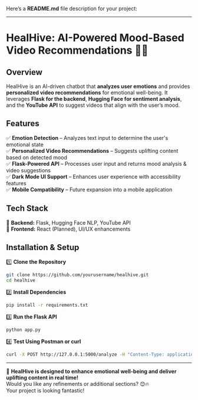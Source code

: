 Here’s a **README.md** file description for your project:

---

# **HealHive: AI-Powered Mood-Based Video Recommendations** 🌿✨  

## **Overview**  
HealHive is an AI-driven chatbot that **analyzes user emotions** and provides **personalized video recommendations** for emotional well-being. It leverages **Flask for the backend**, **Hugging Face for sentiment analysis**, and the **YouTube API** to suggest videos that align with the user’s mood.

## **Features**  
✅ **Emotion Detection** – Analyzes text input to determine the user's emotional state  
✅ **Personalized Video Recommendations** – Suggests uplifting content based on detected mood  
✅ **Flask-Powered API** – Processes user input and returns mood analysis & video suggestions  
✅ **Dark Mode UI Support** – Enhances user experience with accessibility features  
✅ **Mobile Compatibility** – Future expansion into a mobile application  

## **Tech Stack**  
🔹 **Backend:** Flask, Hugging Face NLP, YouTube API  
🔹 **Frontend:** React (Planned), UI/UX enhancements  


## **Installation & Setup**  
1️⃣ **Clone the Repository**  
```bash
git clone https://github.com/yourusername/healhive.git
cd healhive
```
2️⃣ **Install Dependencies**  
```bash
pip install -r requirements.txt
```
3️⃣ **Run the Flask API**  
```bash
python app.py
```
4️⃣ **Test Using Postman or curl**  
```bash
curl -X POST http://127.0.0.1:5000/analyze -H "Content-Type: application/json" -d '{"text": "I need motivation!"}'
```


---

🚀 **HealHive is designed to enhance emotional well-being and deliver uplifting content in real time!**  
Would you like any refinements or additional sections? 😊🔥  
Your project is looking fantastic!

